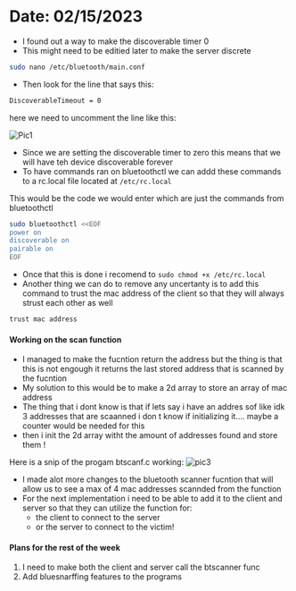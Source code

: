 # Date: 02/15/2023

- I found out a way to make the discoverable timer 0 
- This might need to be editied later to make the server discrete
```bash 
sudo nano /etc/bluetooth/main.conf
```
- Then look for the line that says this: 
```bash
DiscoverableTimeout = 0
```
here we need to uncomment the line like this: 

![Pic1](/home/kali/gitt/EvilSmurf2/DBD_Code/Raspberry_Project/pics/pic01.png)

- Since we are setting the discoverable timer to zero this means that we will
have teh device discoverable forever
- To have commands ran on bluetoothctl we can addd these commands to a rc.local file
located at `/etc/rc.local`

This would be the code we would enter which are just the commands from 
bluetoothctl
```bash 
sudo bluetoothctl <<EOF
power on
discoverable on
pairable on
EOF
```
- Once that this is done i recomend to `sudo chmod +x /etc/rc.local`
- Another thing we can do to remove any uncertanty is to add this command to 
trust the mac address of the client so that they will always strust each other as well
```bash 
trust mac address 
```
#### Working on the scan function
- I managed to make the fucntion return the address but the thing is that this 
is not engough it returns the last stored address that is scanned by the fucntion 
- My solution to this would be to make a 2d array to store an array of mac address 
- The thing that i dont know is that if lets say i have an addres sof like idk
3 addresses that are scaanned i don t know if initializing it.... 
maybe a counter would be needed for this 
- then i init the 2d array witht the amount of addresses found and store them !

Here is a snip of the progam btscanf.c working:
![pic3](/home/kali/gitt/EvilSmurf2/DBD_Code/Raspberry_Project/pics/pic03.png)

- I made alot more changes to the bluetooth scanner fucntion that will 
allow us to see a max of 4 mac addresses scannded from the function
- For the next implementation i need to be able to add it to the client 
and server so that they can utilize the function for: 
    - the client to connect to the server 
    - or the server to connect to the victim! 
#### Plans for the rest of the week

1. I need to make both the client and server call the btscanner func 
2. Add bluesnarffing features to the programs
